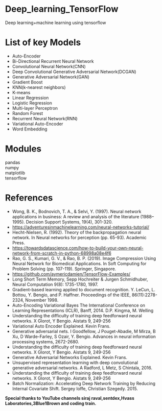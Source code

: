 # Deep_learning_TensorFlow
Deep learning+machine learning using tensorflow

# List of key Models

- Auto-Encoder
- Bi-Directional Recurrent Neural Network
- Convolutional Neural Network(CNN)
- Deep Convolutional Generative Adversarial Network(DCGAN)
- Generative Adversarial Network(GAN)
- Gradient Boost
- KNN(k-nearest neighbors)
- K-means
- Linear Regression
- Logistic Regression
- Multi-layer Perceptron
- Random Forest
- Recurrent Neural Network(RNN)
- Variational Auto-Encoder
- Word Embedding

# Modules
pandas<br>
numpy<br>
matplotlib <br>
tensorflow<br>

# References

- Wong, B. K., Bodnovich, T. A., & Selvi, Y. (1997). Neural network applications in business: A review and analysis of the literature (1988–1995). Decision Support Systems, 19(4), 301-320.
- https://adventuresinmachinelearning.com/neural-networks-tutorial/
- Hecht-Nielsen, R. (1992). Theory of the backpropagation neural network. In Neural networks for perception (pp. 65-93). Academic Press.
- https://towardsdatascience.com/how-to-build-your-own-neural-network-from-scratch-in-python-68998a08e4f6
- Rao, G. S., Kumari, G. V., & Rao, B. P. (2019). Image Compression Using Neural Network for Biomedical Applications. In Soft Computing for Problem Solving (pp. 107-119). Springer, Singapore.
- https://github.com/aymericdamien/TensorFlow-Examples/
- Long Short Term Memory, Sepp Hochreiter & Jurgen Schmidhuber, Neural Computation 9(8): 1735-1780, 1997.
- Gradient-based learning applied to document recognition. Y. LeCun, L. Bottou, Y. Bengio, and P. Haffner. Proceedings of the IEEE, 86(11):2278-2324, November 1998.
- Auto-Encoding Variational Bayes The International Conference on Learning Representations (ICLR), Banff, 2014. D.P. Kingma, M. Welling
- Understanding the difficulty of training deep feedforward neural networks. X Glorot, Y Bengio. Aistats 9, 249-256
- Variational Auto Encoder Explained. Kevin Frans.
- Generative adversarial nets. I Goodfellow, J Pouget-Abadie, M Mirza, B Xu, D Warde-Farley, S Ozair, Y. Bengio. Advances in neural information processing systems, 2672-2680.
- Understanding the difficulty of training deep feedforward neural networks. X Glorot, Y Bengio. Aistats 9, 249-256
- Generative Adversarial Networks Explained. Kevin Frans.
- Unsupervised representation learning with deep convolutional generative adversarial networks. A Radford, L Metz, S Chintala, 2016.
- Understanding the difficulty of training deep feedforward neural networks. X Glorot, Y Bengio. Aistats 9, 249-256
- Batch Normalization: Accelerating Deep Network Training by Reducing Internal Covariate Shift. Sergey Ioffe, Christian Szegedy. 2015.

**Special thanks to YouTube channels siraj raval,sentdex,Hvass Laboratories,3Blue1Brown and coding train.**
